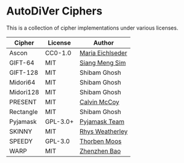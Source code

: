 AutoDiVer Ciphers
=================

This is a collection of cipher implementations under various licenses.

| Cipher    | License   | Author                                                                   |
|-----------|-----------|--------------------------------------------------------------------------|
| Ascon     | CC0-1.0   | [Maria Eichlseder](https://github.com/meichlseder/pyascon)               |
| GIFT-64   | MIT       | [Siang Meng Sim](https://github.com/giftcipher/gift)                     |
| GIFT-128  | MIT       | Shibam Ghosh                                                             |
| Midori64  | MIT       | Shibam Ghosh                                                             |
| Midori128 | MIT       | Shibam Ghosh                                                             |
| PRESENT   | MIT       | [Calvin McCoy](https://github.com/inmcm/present_cipher)                  |
| Rectangle | MIT       | Shibam Ghosh                                                             |
| Pyjamask  | GPL-3.0+  | [Pyjamask Team](https://csrc.nist.gov/CSRC/media/Projects/lightweight-cryptography/documents/round-2/submissions-rnd2/pyjamask.zip) |
| SKINNY    | MIT       | [Rhys Weatherley](https://github.com/rweather/skinny-c)                  |
| SPEEDY    | GPL-3.0   | [Thorben Moos](https://github.com/Chair-for-Security-Engineering/SPEEDY) |
| WARP      | MIT       | [Zhenzhen Bao](https://github.com/WARP-Block-Cipher/Software)            |
